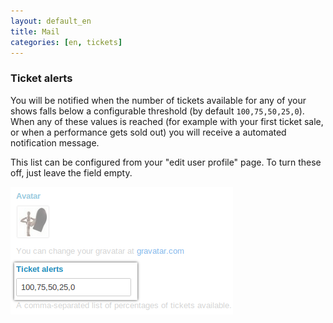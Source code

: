 ```yaml
---
layout: default_en
title: Mail
categories: [en, tickets]
---
```


### Ticket alerts

You will be notified when the number of tickets available for any of your shows falls below a configurable threshold (by default `100,75,50,25,0`). When any of these values is reached (for example with your first ticket sale, or when a performance gets sold out) you will receive a automated notification message.

This list can be configured from your "edit user profile" page. To turn these off, just leave the field empty.

<p><img src="/img/ticket-alerts.png" class="img-polaroid img-rounded"></p>
